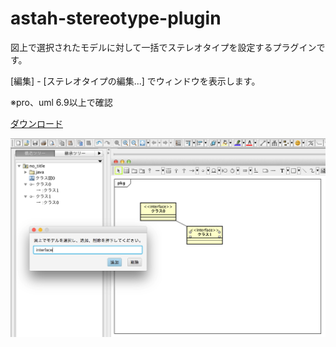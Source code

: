 # astah-stereotype-plugin

図上で選択されたモデルに対して一括でステレオタイプを設定するプラグインです。

[編集] - [ステレオタイプの編集...] でウィンドウを表示します。 

※pro、uml 6.9以上で確認  

[ダウンロード](https://github.com/tobitobita/astah-stereotype-plugin/blob/master/lib/dsk.astah.stereotype-1.0.1.jar?raw=true "ダウンロード")  

![サンプル](https://raw.githubusercontent.com/tobitobita/astah-stereotype-plugin/master/sample.png)
